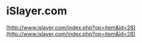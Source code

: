 <!--
id: 26791631
link: http://tumblr.atmos.org/post/26791631/islayer-com
slug: islayer-com
date: Wed Feb 20 2008 00:14:51 GMT-0800 (PST)
publish: 2008-02-020
tags: 
title: iSlayer.com
-->


iSlayer.com
===========

[http://www.islayer.com/index.php?op=item&id=28](http://www.islayer.com/index.php?op=item&id=28)

